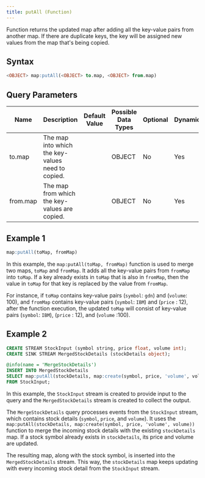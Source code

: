 ```yaml
---
title: putAll (Function)
---
```


Function returns the updated map after adding all the key-value pairs from another map. If there are duplicate keys, the key will be assigned new values from the map that's being copied.

## Syntax

```sql
<OBJECT> map:putAll(<OBJECT> to.map, <OBJECT> from.map)
```

## Query Parameters

| Name     | Description  | Default Value | Possible Data Types | Optional | Dynamic |
|----------|--------------|---------------|---------------------|----------|---------|
| to.map   | The map into which the key-values need to copied. |               | OBJECT  | No       | Yes     |
| from.map | The map from which the key-values are copied.   |               | OBJECT | No       | Yes     |

## Example 1

```sql
map:putAll(toMap, fromMap)
```

In this example, the `map:putAll(toMap, fromMap)` function is used to merge two maps, `toMap` and `fromMap`. It adds all the key-value pairs from `fromMap` into `toMap`. If a key already exists in `toMap` that is also in `fromMap`, then the value in `toMap` for that key is replaced by the value from `fromMap`.

For instance, if `toMap` contains key-value pairs (`symbol`: `gdn`) and (`volume`: 100), and `fromMap` contains key-value pairs (`symbol`: `IBM`) and (`price` : 12), after the function execution, the updated `toMap` will consist of key-value pairs (`symbol`: `IBM`), (`price` : 12), and (`volume` :100).

## Example 2

```sql
CREATE STREAM StockInput (symbol string, price float, volume int);
CREATE SINK STREAM MergedStockDetails (stockDetails object);

@info(name = 'MergeStockDetails')
INSERT INTO MergedStockDetails
SELECT map:putAll(stockDetails, map:create(symbol, price, 'volume', volume)) AS stockDetails
FROM StockInput;
```

In this example, the `StockInput` stream is created to provide input to the query and the `MergedStockDetails` stream is created to collect the output.

The `MergeStockDetails` query processes events from the `StockInput` stream, which contains stock details (`symbol`, `price`, and `volume`). It uses the `map:putAll(stockDetails, map:create(symbol, price, 'volume', volume))` function to merge the incoming stock details with the existing `stockDetails` map. If a stock symbol already exists in `stockDetails`, its price and volume are updated.

The resulting map, along with the stock symbol, is inserted into the `MergedStockDetails` stream. This way, the `stockDetails` map keeps updating with every incoming stock detail from the `StockInput` stream.
